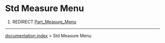 # Std Measure Menu
1.  REDIRECT [Part\_Measure\_Menu](Part_Measure_Menu.md)

---
[documentation index](../README.md) > Std Measure Menu
